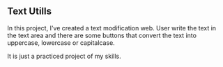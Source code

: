 ## Text Utills

In this project, I've created a text modification web. User write the text in the text area and there are some buttons that convert the text into uppercase, lowercase or capitalcase.

It is just a practiced project of my skills.

